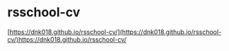 # rsschool-cv
[https://dnk018.github.io/rsschool-cv/](https://dnk018.github.io/rsschool-cv/)https://dnk018.github.io/rsschool-cv/
